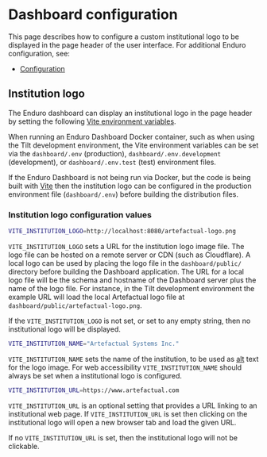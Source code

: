 # Dashboard configuration

This page describes how to configure a custom institutional logo to be displayed
in the page header of the user interface. For additional Enduro configuration,
see:

* [Configuration]

## Institution logo

The Enduro dashboard can display an institutional logo in the page header by
setting the following [Vite environment variables].

When running an Enduro Dashboard Docker container, such as when using the Tilt
development environment, the Vite environment variables can be set via the
`dashboard/.env` (production), `dashboard/.env.development` (development), or
`dashboard/.env.test` (test) environment files.

If the Enduro Dashboard is not being run via Docker, but the code is being built
with [Vite] then the institution logo can be configured in the production
environment file (`dashboard/.env`) before building the distribution files.

### Institution logo configuration values

```bash
VITE_INSTITUTION_LOGO=http://localhost:8080/artefactual-logo.png
```

`VITE_INSTITUTION_LOGO` sets a URL for the institution logo image file. The logo
file can be hosted on a remote server or CDN (such as Cloudflare). A local logo
can be used by placing the logo file in the `dashboard/public/` directory before
building the Dashboard application. The URL for a local logo file will be the
schema and hostname of the Dashboard server plus the name of the logo file. For
instance, in the Tilt development environment the example URL will load the
local Artefactual logo file at `dashboard/public/artefactual-logo.png`.

If the `VITE_INSTITUTION_LOGO` is not set, or set to any empty string, then no
institutional logo will be displayed.

```bash
VITE_INSTITUTION_NAME="Artefactual Systems Inc."
```

`VITE_INSTITUTION_NAME` sets the name of the institution, to be used as [alt]
text for the logo image. For web accessibility `VITE_INSTITUTION_NAME` should
always be set when a institutional logo is configured.

```bash
VITE_INSTITUTION_URL=https://www.artefactual.com
```

`VITE_INSTITUTION_URL` is an optional setting that provides a URL linking to
an institutional web page. If `VITE_INSTITUTION_URL` is set then clicking on the
institutional logo will open a new browser tab and load the given URL.

If no `VITE_INSTITUTION_URL` is set, then the institutional logo will not be
clickable.

[alt]: https://developer.mozilla.org/en-US/docs/Web/API/HTMLImageElement/alt
[Configuration]: ../admin-manual/configuration.md
[Vite]: https://vite.dev/
[Vite environment variables]: https://vite.dev/guide/env-and-mode

